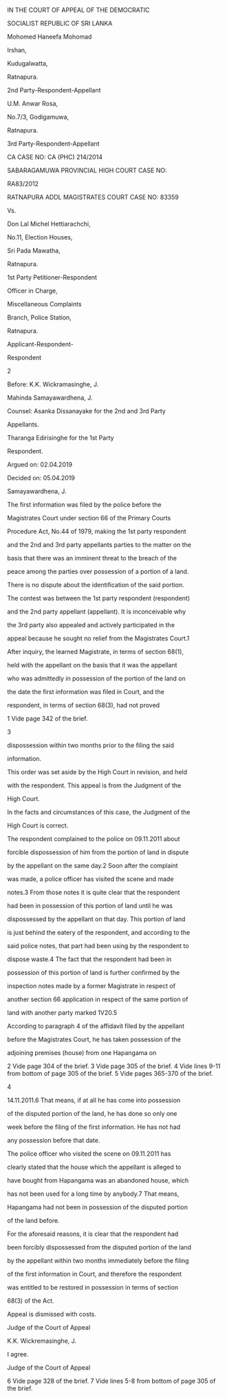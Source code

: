 IN THE COURT OF APPEAL OF THE DEMOCRATIC

SOCIALIST REPUBLIC OF SRI LANKA

Mohomed Haneefa Mohomad

Irshan,

Kudugalwatta,

Ratnapura.

2nd Party-Respondent-Appellant

U.M. Anwar Rosa,

No.7/3, Godigamuwa,

Ratnapura.

3rd Party-Respondent-Appellant

CA CASE NO: CA (PHC) 214/2014

SABARAGAMUWA PROVINCIAL HIGH COURT CASE NO:

RA83/2012

RATNAPURA ADDL MAGISTRATES COURT CASE NO: 83359

Vs.

Don Lal Michel Hettiarachchi,

No.11, Election Houses,

Sri Pada Mawatha,

Ratnapura.

1st Party Petitioner-Respondent

Officer in Charge,

Miscellaneous Complaints

Branch, Police Station,

Ratnapura.

Applicant-Respondent-

Respondent

2

Before: K.K. Wickramasinghe, J.

Mahinda Samayawardhena, J.

Counsel: Asanka Dissanayake for the 2nd and 3rd Party

Appellants.

Tharanga Edirisinghe for the 1st Party

Respondent.

Argued on: 02.04.2019

Decided on: 05.04.2019

Samayawardhena, J.

The first information was filed by the police before the

Magistrates Court under section 66 of the Primary Courts

Procedure Act, No.44 of 1979, making the 1st party respondent

and the 2nd and 3rd party appellants parties to the matter on the

basis that there was an imminent threat to the breach of the

peace among the parties over possession of a portion of a land.

There is no dispute about the identification of the said portion.

The contest was between the 1st party respondent (respondent)

and the 2nd party appellant (appellant). It is inconceivable why

the 3rd party also appealed and actively participated in the

appeal because he sought no relief from the Magistrates Court.1

After inquiry, the learned Magistrate, in terms of section 68(1),

held with the appellant on the basis that it was the appellant

who was admittedly in possession of the portion of the land on

the date the first information was filed in Court, and the

respondent, in terms of section 68(3), had not proved

1 Vide page 342 of the brief.

3

dispossession within two months prior to the filing the said

information.

This order was set aside by the High Court in revision, and held

with the respondent. This appeal is from the Judgment of the

High Court.

In the facts and circumstances of this case, the Judgment of the

High Court is correct.

The respondent complained to the police on 09.11.2011 about

forcible dispossession of him from the portion of land in dispute

by the appellant on the same day.2 Soon after the complaint

was made, a police officer has visited the scene and made

notes.3 From those notes it is quite clear that the respondent

had been in possession of this portion of land until he was

dispossessed by the appellant on that day. This portion of land

is just behind the eatery of the respondent, and according to the

said police notes, that part had been using by the respondent to

dispose waste.4 The fact that the respondent had been in

possession of this portion of land is further confirmed by the

inspection notes made by a former Magistrate in respect of

another section 66 application in respect of the same portion of

land with another party marked 1V20.5

According to paragraph 4 of the affidavit filed by the appellant

before the Magistrates Court, he has taken possession of the

adjoining premises (house) from one Hapangama on

2 Vide page 304 of the brief. 3 Vide page 305 of the brief. 4 Vide lines 9-11 from bottom of page 305 of the brief. 5 Vide pages 365-370 of the brief.

4

14.11.2011.6 That means, if at all he has come into possession

of the disputed portion of the land, he has done so only one

week before the filing of the first information. He has not had

any possession before that date.

The police officer who visited the scene on 09.11.2011 has

clearly stated that the house which the appellant is alleged to

have bought from Hapangama was an abandoned house, which

has not been used for a long time by anybody.7 That means,

Hapangama had not been in possession of the disputed portion

of the land before.

For the aforesaid reasons, it is clear that the respondent had

been forcibly dispossessed from the disputed portion of the land

by the appellant within two months immediately before the filing

of the first information in Court, and therefore the respondent

was entitled to be restored in possession in terms of section

68(3) of the Act.

Appeal is dismissed with costs.

Judge of the Court of Appeal

K.K. Wickremasinghe, J.

I agree.

Judge of the Court of Appeal

6 Vide page 328 of the brief. 7 Vide lines 5-8 from bottom of page 305 of the brief.